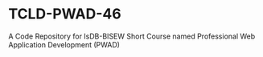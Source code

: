 # TCLD-PWAD-46
A Code Repository for IsDB-BISEW Short Course named Professional Web Application Development (PWAD)
